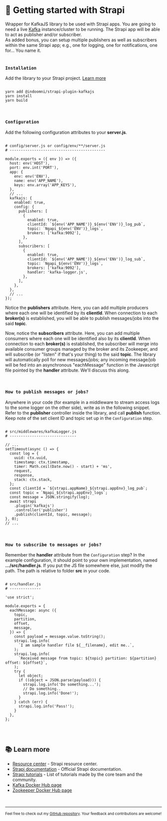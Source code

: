 # 🚀 Getting started with Strapi

Wrapper for KafkaJS library to be used with Strapi apps. You are going to need a live [Kafka](https://kafka.apache.org/) instance/cluster to be running. The Strapi app will be able to act as publisher and/or subscriber.
<br/>
As added bonus, you can setup multiple publishers as well as subscribers within the same Strapi app; e.g., one for logging, one for notifications, one for... You name it.
<br/><br/>

### `Installation`

Add the library to your Strapi project. [Learn more](https://www.npmjs.com/package/@indoomni/strapi-plugin-kafkajs)

```

yarn add @indoomni/strapi-plugin-kafkajs
yarn install
yarn build

```

<br/>

### `Configuration`

Add the following configuration attributes to your **server.js**.

```

# config/server.js or config/env/**/server.js
# -------------------------------------------

module.exports = ({ env }) => ({
  host: env('HOST'),
  port: env.int('PORT'),
  app: {
    env: env('ENV'),
    name: env('APP_NAME'),
    keys: env.array('APP_KEYS'),
  },
  // ...
  kafkajs: {
    enabled: true,
    config: {
      publishers: [
        {
          enabled: true,
          clientId: `${env('APP_NAME')}_${env('ENV')}_log_pub`,
          topic: `Ngapi_${env('ENV')}_logs`,
          brokers: ['kafka:9092'],
        },
      ],
      subscribers: [
        {
          enabled: true,
          clientId: `${env('APP_NAME')}_${env('ENV')}_log_sub`,
          topic: `Ngapi_${env('ENV')}_logs`,
          brokers: ['kafka:9092'],
          handler: 'kafka-logger.js',
        },
      ],
    },
  },
  // ...
});

```

Notice the **publishers** attribute. Here, you can add multiple producers where each one will be identified by its **clientId**. When connection to each **broker(s)** is established, you will be able to publish messages/jobs into the said **topic**.

Now, notice the **subscribers** attribute. Here, you can add multiple consumers where each one will be identified also by its **clientId**. When connection to each **broker(s)** is established, the subscriber will merge into available consumer groups managed by the broker and its Zookeeper, and will subscribe (or "listen" if that's your thing) to the said **topic**. The library will automatically poll for new messages/jobs; any incoming message/job will be fed into an asynchronous "eachMessage" function in the Javascript file pointed by the **handler** attribute. We'll discuss this along.

<br/>

### `How to publish messages or jobs?`

Anywhere in your code (for example in a middleware to stream access logs to the some logger on the other side), write as in the following snippet. Refer to the **publisher** controller inside the library, and call **publish** function. Keep note of the set client ID and topic set up in the `Configuration` step.

```

# src/middlewares/kafkaLogger.js
# ------------------------------

// ...
setTimeout(async () => {
  const log = {
    uuid: ctx.uuid,
    timestamp: ctx.timestamp,
    timer: Math.ceil(Date.now() - start) + 'ms',
    request,
    response,
    stack: ctx.stack,
  };
  const clientId = `${strapi.appName}_${strapi.appEnv}_log_pub`;
  const topic = `Ngapi_${strapi.appEnv}_logs`;
  const message = JSON.stringify(log);
  await strapi
    .plugin('kafkajs')
    .controller('publisher')
    .publish(clientId, topic, message);
}, 0);
// ...

```

<br/>

### `How to subscribe to messages or jobs?`

Remember the **handler** attribute from the `Configuration` step? In the example configuration, it should point to your own implementation, named **.../src/handler.js**. If you put the JS file somewhere else, just modify the path. The path is relative to folder **src** in your code.

```

# src/handler.js
# --------------

'use strict';

module.exports = {
  eachMessage: async ({
    topic,
    partition,
    offset,
    message,
  }) => {
    const payload = message.value.toString();
    strapi.log.info(
      `I am sample handler file ${__filename}, edit me..`,
    );
    strapi.log.info(
      `Received message from topic: ${topic} partition: ${partition} offset: ${offset}`,
    );
    try {
      let object;
      if ((object = JSON.parse(payload))) {
        strapi.log.info('Do something...');
        // Do something..
        strapi.log.info('Done!');
      }
    } catch (err) {
      strapi.log.info('Pass!');
    }
  },
};


```

<br/>

## 📚 Learn more

- [Resource center](https://strapi.io/resource-center) - Strapi resource center.
- [Strapi documentation](https://docs.strapi.io) - Official Strapi documentation.
- [Strapi tutorials](https://strapi.io/tutorials) - List of tutorials made by the core team and the community.
- [Kafka Docker Hub page](https://hub.docker.com/r/confluentinc/cp-kafka/)
- [Zookeeper Docker Hub page](https://hub.docker.com/_/zookeeper)

<br/>

---

<sub>Feel free to check out my [GitHub repository](https://github.com/indoomni/strapi-plugin-kafkajs). Your feedback and contributions are welcome!</sub>
